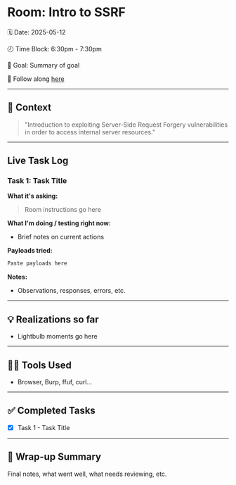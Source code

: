 # Room: Intro to SSRF

🗓️ Date: 2025-05-12

🕗 Time Block: 6:30pm - 7:30pm

🙌 Goal: Summary of goal

🤝 Follow along [here](https://tryhackme.com/room/ssrfqi)

---

## 💭 Context

> "Introduction to exploiting Server-Side Request Forgery vulnerabilities in order to access internal server resources."

---

## Live Task Log

### Task 1: Task Title

**What it's asking:**
> Room instructions go here

**What I'm doing / testing right now:**
- Brief notes on current actions

**Payloads tried:**

```markdown
Paste payloads here
```

**Notes:**
-  Observations, responses, errors, etc.

---

## 💡 Realizations so far
-  Lightbulb moments go here

---

## 👩‍🔬 Tools Used
- Browser, Burp, ffuf, curl...

---

## ✅ Completed Tasks
- [x] Task 1 - Task Title

---

## 🏁 Wrap-up Summary
Final notes, what went well, what needs reviewing, etc.
